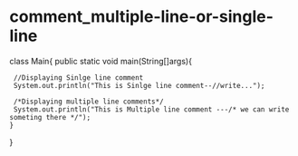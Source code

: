 # comment_multiple-line-or-single-line

class Main{
    public static void main(String[]args){
        
     //Displaying Sinlge line comment
     System.out.println("This is Sinlge line comment--//write...");
     
     /*Displaying multiple line comments*/
     System.out.println("This is Multiple line comment ---/* we can write someting there */");
    }
}
